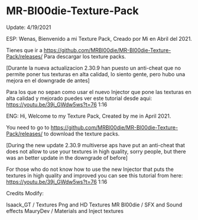 # MR-Bl00die-Texture-Pack
Update: 4/19/2021

ESP: Wenas, Bienvenido a mi Texture Pack, Creado por Mi en Abril del 2021.

Tienes que ir a https://github.com/MRBl00die/MR-Bl00die-Texture-Pack/releases/ Para descargar los texture packs.

[Durante la nueva actualizacion 2.30.9 han puesto un anti-cheat que no permite poner tus texturas en alta calidad, lo siento gente, pero hubo una mejora en el downgrade de antes]

Para los que no sepan como usar el nuevo Injector que pone las texturas en alta calidad y mejorado puedes ver este tutorial desde aqui:
https://youtu.be/39j_GWdw5ws?t=76 1:16


ENG: Hi, Welcome to my Texture Pack, Created by me in April 2021.

You need to go to https://github.com/MRBl00die/MR-Bl00die-Texture-Pack/releases/ to download the texture packs.

[During the new update 2.30.9 multiverse aps have put an anti-cheat that does not allow to use your textures in high quality, sorry people, but there was an better update in the downgrade of before]

For those who do not know how to use the new Injector that puts the textures in high quality and improved you can see this tutorial from here:
https://youtu.be/39j_GWdw5ws?t=76 1:16


Credits Modify:

Isaack_GT / Textures Png and HD Textures
MR Bl00die / SFX and Sound effects
MauryDev / Materials and Inject textures
